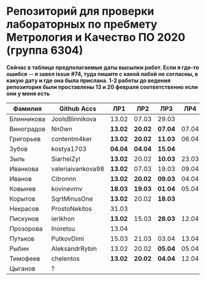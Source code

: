 # Репозиторий для проверки лабораторных по пребмету Метрология и Качество ПО 2020 (группа 6304)

**Сейчас в таблице предполагаемые даты высылки работ. Если я где-то ошибся -- я завел issue #74, туда пишите с какой лабой не согласны, в какую дату и где она была прислана. 1-2 работы до ведения репозитория были проставлены 13 и 20 февраля соответственно если они у меня есть**

| Фамилия    |   Github Accs     |   ЛР1   |   ЛР2   |   ЛР3   |   ЛР4   |   ЛР5   |   ЛР6   |
| ---------- | ----------------- | ------- | ------- | ------- | ------- | ------- | ------- |
| Блинникова | JoolsBlinnikova   |  13.02  |  07.03  |  29.03  |         |**25.03**|  13.04  |
| Виноградов | Nn0wn             |**13.02**|**20.02**|**07.04**|  07.04  |  07.04  |  07.04  |
| Григорьев  | contentm4ker      |**13.02**|**20.02**|**11.03**|  06.04  |**22.03**|  30.03  |
| Зубов      | kostya1703        |**04.04**|**04.04**|**15.04**|         |**16.04**|         |
| Зыль       | SiarheiZyl        |**13.02**|  20.02  |**10.03**|  23.03  |  26.03  |  30.03  |
| Иванкова   | valeriaivankova98 |**13.02**|  07.03  |  19.03  |  09.04  |**21.03**|  04.04  |
| Иванов     | Citronnn          |**13.02**|**20.02**|**09.03**|  04.04  |**18.03**|  25.03  |
| Ковынев    | kovinevmv         |**18.03**|**19.03**|**01.04**|  05.04  |**01.04**|  01.04  |
| Корытов    | SqrtMinusOne      |**13.02**|  20.02  |**18.03**|         |  29.03  |  30.03  |
| Некрасов   | ProstoNekitos     |  31.03  |         |         |         |**15.04**|         |
| Пискунов   | ierikhon          |**13.02**|  15.03  |**28.03**|  12.04  |**28.03**|  05.04  |
| Прозорова  | Inoretsu          |  13.04  |         |         |         |         |         |
| Путьков    | PutkovDimi        |  15.03  |  21.03  |  03.04  |  13.04  |  03.04  |  03.04  |
| Рыбин      | AleksandrRybin    |  13.02  |  20.02  |**05.04**|  05.04  |  07.04  |  12.04  |
| Тимофеев   | chelentos         |**13.02**|**20.02**|**04.04**|  12.04  |**18.04**|         |
| Цыганов    |       ?           |         |         |         |         |         |         |
